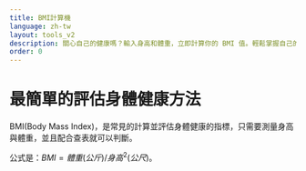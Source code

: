 ```yaml
---
title: BMI計算機
language: zh-tw
layout: tools_v2
description: 關心自己的健康嗎？輸入身高和體重，立即計算你的 BMI 值。輕鬆掌握自己的身體狀況，為健康管理提供參考依據。
order: 0
---
```


# 最簡單的評估身體健康方法

BMI(Body Mass Index)，是常見的計算並評估身體健康的指標，只需要測量身高與體重，並且配合查表就可以判斷。

公式是：$BMI = 體重(公斤) / 身高^2(公尺)$。
